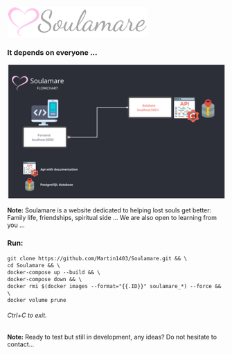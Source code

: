 ![](frontend/static/img/logo-raw-324.png)

### It depends on everyone ...
![](frontend/data/flowchart.svg)


**Note:** 
Soulamare is a website dedicated to helping lost souls get better:
Family life, friendships, spiritual side ...
We are also open to learning from you ... 

### Run:
```
git clone https://github.com/Martin1403/Soulamare.git && \
cd Soulamare && \
docker-compose up --build && \
docker-compose down && \
docker rmi $(docker images --format="{{.ID}}" soulamare_*) --force && \
docker volume prune
```
###### Ctrl+C to exit.

**Note:** Ready to test but still in development, any ideas? Do not hesitate to contact...